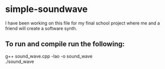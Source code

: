 # simple-soundwave 
I have been working on this file for my final school project where me and a friend will create a software synth.

## To run and compile run the following:
 g++ sound_wave.cpp -lao -o  sound_wave <br>
 ./sound_wave
